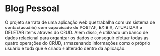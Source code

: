 <h1>Blog Pessoal</h1>

<p>O projeto se trata de uma aplicação web que trabalha com um sistema de contas(usuário) com capacidade de POSTAR, EXIBIR, ATUALIZAR e DELETAR items através do CRUD. Além disso, é utilizado um banco de dados relacional para organizar os dados e conseguir efetuar todas as quatro operações do CRUD, armazenando informações como o próprio usuário e tudo que é criado e alterado dentro da aplicação.</p>
